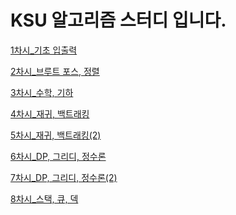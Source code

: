 # KSU 알고리즘 스터디 입니다.

[1차시_기초 입출력](https://github.com/gkswns3708/KSU-Algorithm-Study/tree/main/%EA%B8%B0%EC%B4%88%20%EC%8A%A4%ED%84%B0%EB%94%94/1%EC%B0%A8%EC%8B%9C_%EA%B8%B0%EC%B4%88%20%EC%9E%85%EC%B6%9C%EB%A0%A5)

[2차시_브루트 포스, 정렬](https://github.com/gkswns3708/KSU-Algorithm-Study/tree/main/%EA%B8%B0%EC%B4%88%20%EC%8A%A4%ED%84%B0%EB%94%94/2%EC%B0%A8%EC%8B%9C_%EB%B8%8C%EB%A3%A8%ED%8A%B8%20%ED%8F%AC%EC%8A%A4%2C%20%EC%A0%95%EB%A0%AC)

[3차시_수학, 기하](https://github.com/gkswns3708/KSU-Algorithm-Study/tree/main/%EA%B8%B0%EC%B4%88%20%EC%8A%A4%ED%84%B0%EB%94%94/3%EC%B0%A8%EC%8B%9C%20%EC%88%98%ED%95%99%2C%20%EA%B8%B0%ED%95%98)

[4차시_재귀, 백트래킹](https://github.com/gkswns3708/KSU-Algorithm-Study/tree/main/%EA%B8%B0%EC%B4%88%20%EC%8A%A4%ED%84%B0%EB%94%94/4%EC%B0%A8%EC%8B%9C_%EC%9E%AC%EA%B7%80%2C%EB%B0%B1%ED%8A%B8%EB%9E%98%ED%82%B9)

[5차시_재귀, 백트래킹(2)](https://github.com/gkswns3708/KSU-Algorithm-Study/tree/main/%EA%B8%B0%EC%B4%88%20%EC%8A%A4%ED%84%B0%EB%94%94/5%EC%B0%A8%EC%8B%9C_%EC%9E%AC%EA%B7%80%2C%20%EB%B0%B1%ED%8A%B8%EB%9E%98%ED%82%B9(2))

[6차시_DP, 그리디, 정수론](https://github.com/gkswns3708/KSU-Algorithm-Study/tree/main/%EA%B8%B0%EC%B4%88%20%EC%8A%A4%ED%84%B0%EB%94%94/6%EC%B0%A8%EC%8B%9C_DP%2C%20%EA%B7%B8%EB%A6%AC%EB%94%94%2C%20%EC%A0%95%EC%88%98%EB%A1%A0)

[7차시_DP, 그리디, 정수론(2)](https://github.com/gkswns3708/KSU-Algorithm-Study/tree/main/%EA%B8%B0%EC%B4%88%20%EC%8A%A4%ED%84%B0%EB%94%94/7%EC%B0%A8%EC%8B%9C_DP%2C%20%EA%B7%B8%EB%A6%AC%EB%94%94%2C%20%EC%A0%95%EC%88%98%EB%A1%A0(2))


[8차시_스택, 큐, 덱](https://github.com/gkswns3708/KSU-Algorithm-Study/tree/main/%EA%B8%B0%EC%B4%88%20%EC%8A%A4%ED%84%B0%EB%94%94/8%EC%B0%A8%EC%8B%9C_%EC%8A%A4%ED%83%9D%2C%20%ED%81%90%2C%20%EB%8D%B1)
